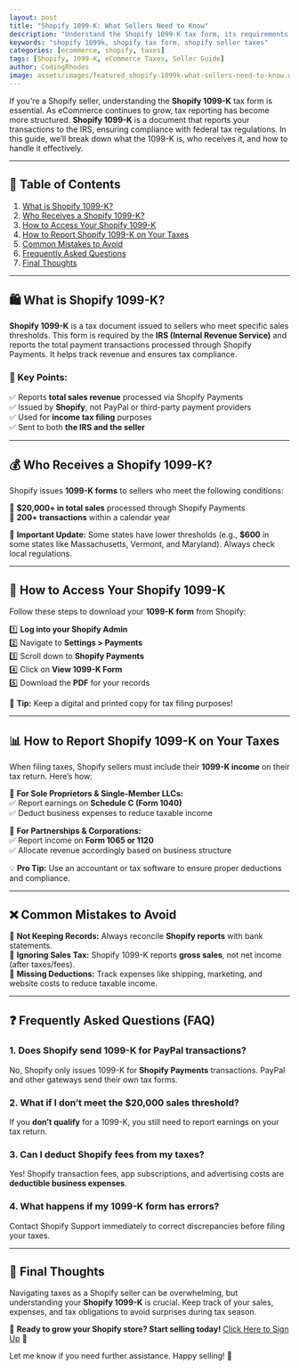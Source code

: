 ```yaml
---
layout: post
title: "Shopify 1099-K: What Sellers Need to Know"
description: "Understand the Shopify 1099-K tax form, its requirements, and how it affects sellers. Learn reporting tips and tax implications."
keywords: "shopify 1099k, shopify tax form, shopify seller taxes"
categories: [ecommerce, shopify, taxes]
tags: [Shopify, 1099-K, eCommerce Taxes, Seller Guide]
author: CodingRhodes
image: assets/images/featured_shopify-1099k-what-sellers-need-to-know.webp
---
```


If you're a Shopify seller, understanding the **Shopify 1099-K** tax form is essential. As eCommerce continues to grow, tax reporting has become more structured. **Shopify 1099-K** is a document that reports your transactions to the IRS, ensuring compliance with federal tax regulations. In this guide, we’ll break down what the 1099-K is, who receives it, and how to handle it effectively.

---

## 📌 Table of Contents
1. [What is Shopify 1099-K?](#what-is-shopify-1099-k)
2. [Who Receives a Shopify 1099-K?](#who-receives-a-shopify-1099-k)
3. [How to Access Your Shopify 1099-K](#how-to-access-your-shopify-1099-k)
4. [How to Report Shopify 1099-K on Your Taxes](#how-to-report-shopify-1099-k-on-your-taxes)
5. [Common Mistakes to Avoid](#common-mistakes-to-avoid)
6. [Frequently Asked Questions](#frequently-asked-questions)
7. [Final Thoughts](#final-thoughts)

---

## 🛍️ What is Shopify 1099-K?

**Shopify 1099-K** is a tax document issued to sellers who meet specific sales thresholds. This form is required by the **IRS (Internal Revenue Service)** and reports the total payment transactions processed through Shopify Payments. It helps track revenue and ensures tax compliance.

### 📝 Key Points:
✅ Reports **total sales revenue** processed via Shopify Payments  
✅ Issued by **Shopify**, not PayPal or third-party payment providers  
✅ Used for **income tax filing** purposes  
✅ Sent to both **the IRS and the seller**

---

<ins class="adsbygoogle"
     style="display:block"
     data-ad-client="ca-pub-2784742237479601"
     data-ad-slot="3760872290"
     data-ad-format="auto"
     data-full-width-responsive="true"></ins>
<script>
     (adsbygoogle = window.adsbygoogle || []).push({});
</script>

## 💰 Who Receives a Shopify 1099-K?

Shopify issues **1099-K forms** to sellers who meet the following conditions:

🔹 **$20,000+ in total sales** processed through Shopify Payments  
🔹 **200+ transactions** within a calendar year  

📢 **Important Update:** Some states have lower thresholds (e.g., **$600** in some states like Massachusetts, Vermont, and Maryland). Always check local regulations.

---

## 📂 How to Access Your Shopify 1099-K

Follow these steps to download your **1099-K form** from Shopify:

1️⃣ **Log into your Shopify Admin**  
2️⃣ Navigate to **Settings > Payments**  
3️⃣ Scroll down to **Shopify Payments**  
4️⃣ Click on **View 1099-K Form**  
5️⃣ Download the **PDF** for your records

📝 **Tip:** Keep a digital and printed copy for tax filing purposes!

---

## 📊 How to Report Shopify 1099-K on Your Taxes

When filing taxes, Shopify sellers must include their **1099-K income** on their tax return. Here’s how:

📌 **For Sole Proprietors & Single-Member LLCs:**  
✅ Report earnings on **Schedule C (Form 1040)**  
✅ Deduct business expenses to reduce taxable income

📌 **For Partnerships & Corporations:**  
✅ Report income on **Form 1065 or 1120**  
✅ Allocate revenue accordingly based on business structure

💡 **Pro Tip:** Use an accountant or tax software to ensure proper deductions and compliance.

---

## ❌ Common Mistakes to Avoid

🚫 **Not Keeping Records:** Always reconcile **Shopify reports** with bank statements.  
🚫 **Ignoring Sales Tax:** Shopify 1099-K reports **gross sales**, not net income (after taxes/fees).  
🚫 **Missing Deductions:** Track expenses like shipping, marketing, and website costs to reduce taxable income.

---

## ❓ Frequently Asked Questions (FAQ)

<ins class="adsbygoogle"
     style="display:block"
     data-ad-client="ca-pub-2784742237479601"
     data-ad-slot="3760872290"
     data-ad-format="auto"
     data-full-width-responsive="true"></ins>
<script>
     (adsbygoogle = window.adsbygoogle || []).push({});
</script>

### 1. Does Shopify send 1099-K for PayPal transactions?
No, Shopify only issues 1099-K for **Shopify Payments** transactions. PayPal and other gateways send their own tax forms.

### 2. What if I don’t meet the $20,000 sales threshold?
If you **don’t qualify** for a 1099-K, you still need to report earnings on your tax return.

### 3. Can I deduct Shopify fees from my taxes?
Yes! Shopify transaction fees, app subscriptions, and advertising costs are **deductible business expenses**.

### 4. What happens if my 1099-K form has errors?
Contact Shopify Support immediately to correct discrepancies before filing your taxes.

---

## 🚀 Final Thoughts

Navigating taxes as a Shopify seller can be overwhelming, but understanding your **Shopify 1099-K** is crucial. Keep track of your sales, expenses, and tax obligations to avoid surprises during tax season.

📢 **Ready to grow your Shopify store? Start selling today!** [Click Here to Sign Up](https://shopify.pxf.io/POrzKR) 🔗

Let me know if you need further assistance. Happy selling! 🎉

